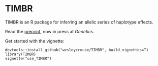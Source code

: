 # TIMBR
TIMBR is an R package for inferring an allelic series of haplotype effects.

Read the [preprint](https://doi.org/10.1534/genetics.120.303393), now in press at *Genetics*.

Get started with the vignette:
```
devtools::install_github("wesleycrouse/TIMBR", build_vignettes=T)
library(TIMBR)
vignette("use_TIMBR")
```
